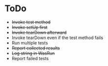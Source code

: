 # ToDo

- ~~Invoke test method~~
- ~~Invoke setUp first~~
- ~~Invoke tearDown afterward~~
- Invoke tearDown even if the test method fails
- Run multiple tests
- ~~Report collected results~~
- ~~Log string in WasRun~~
- Report failed tests
